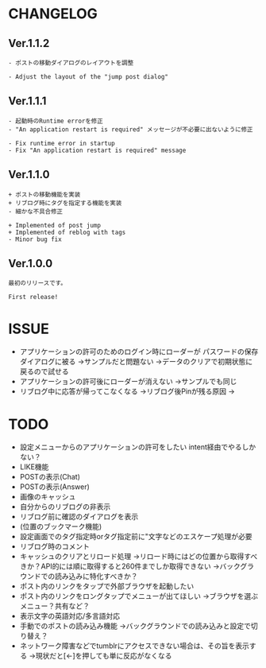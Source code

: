 # CHANGELOG


## Ver.1.1.2
    - ポストの移動ダイアログのレイアウトを調整

    - Adjust the layout of the "jump post dialog"

## Ver.1.1.1
    - 起動時のRuntime errorを修正
    - "An application restart is required" メッセージが不必要に出ないように修正

    - Fix runtime error in startup
    - Fix "An application restart is required" message

## Ver.1.1.0
    + ポストの移動機能を実装
    + リブログ時にタグを指定する機能を実装
    - 細かな不具合修正

    + Implemented of post jump
    + Implemented of reblog with tags
    - Minor bug fix


## Ver.1.0.0
    最初のリリースです。

    First release!

# ISSUE

* アプリケーションの許可のためのログイン時にローダーが
  パスワードの保存ダイアログに被る
  →サンプルだと問題ない
  →データのクリアで初期状態に戻るので試せる
* アプリケーションの許可後にローダーが消えない
  →サンプルでも同じ
* リブログ中に応答が帰ってこなくなる
  →リブログ後Pinが残る原因
  →

# TODO

* 設定メニューからのアプリケーションの許可をしたい
  intent経由でやるしかない？
* LIKE機能
* POSTの表示(Chat)
* POSTの表示(Answer)
* 画像のキャッシュ
* 自分からのリブログの非表示
* リブログ前に確認のダイアログを表示
* (位置のブックマーク機能)
* 設定画面でのタグ指定時orタグ指定前に"文字などのエスケープ処理が必要
* リブログ時のコメント
* キャッシュのクリアとリロード処理
  →リロード時にはどの位置から取得すべきか？API的には順に取得すると260件までしか取得できない
  →バックグラウンドでの読み込みに特化すべきか？
* ポスト内のリンクをタップで外部ブラウザを起動したい
* ポスト内のリンクをロングタップでメニューが出てほしい
  →ブラウザを選ぶメニュー？共有など？
* 表示文字の英語対応/多言語対応
* 手動でのポストの読み込み機能
  →バックグラウンドでの読み込みと設定で切り替え？
* ネットワーク障害などでtumblrにアクセスできない場合は、その旨を表示する
  →現状だと[←]を押しても単に反応がなくなる

